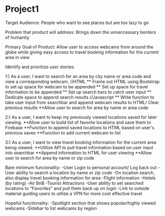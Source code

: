 # Project1

Target Audience: People who want to see places but are too lazy to go

Problem that product will address: Brings down the unneccessary borders of humanity

Primary Goal of Product: Allow user to access webcams from around the globe while giving easy access to travel booking information for the current area in view

Identify and prioritize user stories:

1:) As a user, I want to search for an area by city name or area code and view a corresponding webcam.
//HTML
    ** Frame out HTML using Bootstrap to set up space for webcam to be appended
    ** Set up space for travel information to be appended
    ** Set up search bars to catch user input 
    ** Dedicate space to append search results
//Javascript
    ** Write function to take user input from searchbar and append webcam results to HTML/ Clear previous results
     **Allow user to search for area by name or area code

2:) As a user, I want to keep my previously viewed locations saved for later viewing.
    **Allow user to build list of favorite locations and save them to Firebase
    **Function to append saved locations to HTML based on user's previous saves
    **Function to add current webcam to list
  

3:) As a user, I want to view travel booking information for the current area being viewed.
    **Utilize API to pull travel information based on user input into searchbar
    **Append information to HTML for user viewing
    **Allow user to search for area by name or zip code

Bare minimum funcionality:
-User Login to personal account/ Log back out
-User ability to search a location by name or zip code
-On location search, also display travel booking information for area
	-Flight information
	-Hotels (by rating)
	-Air BnB
	-Tourist Attractions
-User ability to set searched locations to "Favorites" and pull them back up on login
-Link to outside material guiding users to utilize a VPN for more cost effective travel

Hopeful functionality:
-Spotlight section that shows popular/highly viewed webcams
-Sidebar to list webcams by region





 
